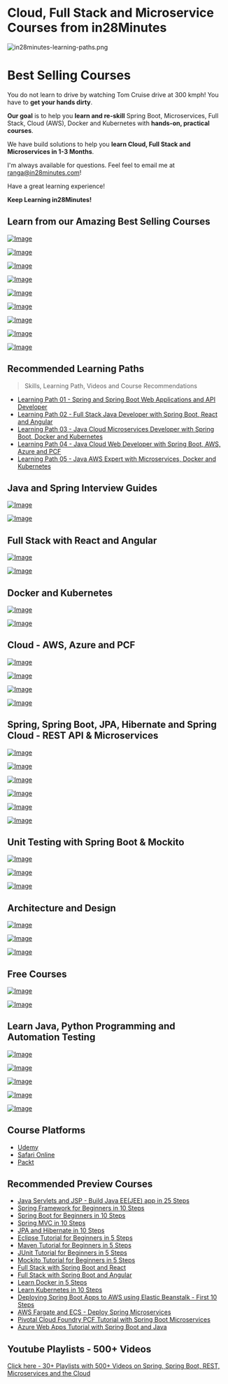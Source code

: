 # Cloud, Full Stack and Microservice Courses from in28Minutes

![in28minutes-learning-paths.png](https://github.com/in28minutes/learn/raw/master/in28minutes-learning-paths.png)

# Best Selling Courses

You do not learn to drive by watching Tom Cruise drive at 300 kmph! You have to **get your hands dirty**.

**Our goal** is to help you **learn and re-skill** Spring Boot, Microservices, Full Stack, Cloud (AWS), Docker and Kubernetes with **hands-on, practical courses**.

We have build solutions to help you **learn Cloud, Full Stack and Microservices in 1-3 Months**.

I'm always available for questions. Feel feel to email me at ranga@in28minutes.com!

Have a great learning experience!

**Keep Learning in28Minutes!**

## Learn from our Amazing Best Selling Courses

[![Image](https://www.springboottutorial.com/images/Course-Deploy-Java-Spring-Boot-Apps-To-AWS.png "Deploying Spring Boot Apps to AWS using Elastic Beanstalk")](https://links.in28minutes.com/in28minutes-aws-elastic-beanstalk)

[![Image](https://www.springboottutorial.com/images/Course-KubernetesCrashCourse.png "Kubernetes Crash Course for Java Spring Boot Developers")](https://links.in28minutes.com/in28minutes-Kubernetes)

[![Image](https://www.springboottutorial.com/images/Course-DockerCrashCourseForJavaSpringBootDevelopers.png "Docker Crash Course for Java Spring Boot Developers")](https://links.in28minutes.com/in28minutes-Docker)

[![Image](https://www.springboottutorial.com/images/Course-Go-Full-Stack-With-Spring-Boot-and-React.png "Go Full Stack with Spring Boot and React")](https://links.in28minutes.com/in28minutes-React)

[![Image](https://www.springboottutorial.com/images/Course-Master-Microservices-with-Spring-Boot-and-Spring-Cloud.png "Master Microservices with Spring Boot and Spring Cloud")](https://links.in28minutes.com/in28minutes-Microservices)

[![Image](https://www.springboottutorial.com/images/Course-Spring-Framework-Master-Class---Beginner-to-Expert.png "Spring Master Class - Beginner to Expert")](https://links.in28minutes.com/in28minutes-Spring)

[![Image](https://www.springboottutorial.com/images/Course-Learn-Functional-Programming-with-Java.png "Functional Programming with Java")](https://links.in28minutes.com/in28minutes-java-fp)

[![Image](https://www.springboottutorial.com/images/Course-Java-Programming-for-Complete-Beginners-in-250-Steps.png "Java 9 Programming for Complete Beginners in 250 Steps
")](https://links.in28minutes.com/in28minutes-java)

[![Image](https://www.springboottutorial.com/images/Course-Python-Programming-For-Java-Programmers-in-100-Easy-Steps.png "Python For Beginners - Java to Python in 100 Steps")](https://links.in28minutes.com/in28minutes-java-python)

## Recommended Learning Paths

> Skills, Learning Path, Videos and Course Recommendations

 - [Learning Path 01 - Spring and Spring Boot Web Applications and API Developer](./learning-paths/01.md)
 - [Learning Path 02 - Full Stack Java Developer with Spring Boot, React and Angular](./learning-paths/02.md)
 - [Learning Path 03 - Java Cloud Microservices Developer with Spring Boot, Docker and Kubernetes](./learning-paths/03.md)
 - [Learning Path 04 - Java Cloud Web Developer with Spring Boot, AWS, Azure and PCF](./learning-paths/04.md)
 - [Learning Path 05 - Java AWS Expert with Microservices, Docker and Kubernetes](./learning-paths/05.md)

## Java and Spring Interview Guides

[![Image](https://www.springboottutorial.com/images/Course-Spring-Framework-Interview-Guide-200-Questions-Answers.png "Spring Framework Interview Guide - 200+ Questions & Answers")](https://links.in28minutes.com/in28minutes-spring-interview)

[![Image](https://www.springboottutorial.com/images/Course-Java-Interview-Guide-200-Interview-Questions-and-Answers.png "Java Interview Guide : 200+ Interview Questions and Answers")](https://links.in28minutes.com/in28minutes-java-interview)

## Full Stack with React and Angular

[![Image](https://www.springboottutorial.com/images/Course-Go-Full-Stack-With-Spring-Boot-and-React.png "Go Full Stack with Spring Boot and React")](https://links.in28minutes.com/in28minutes-React)

[![Image](https://www.springboottutorial.com/images/Course-Go-Full-Stack-With-SpringBoot-And-Angular.png "Go Full Stack with Spring Boot and Angular")](https://links.in28minutes.com/in28minutes-angular)

## Docker and Kubernetes

[![Image](https://www.springboottutorial.com/images/Course-KubernetesCrashCourse.png "Kubernetes Crash Course for Java Spring Boot Developers")](https://links.in28minutes.com/in28minutes-Kubernetes)

[![Image](https://www.springboottutorial.com/images/Course-DockerCrashCourseForJavaSpringBootDevelopers.png "Docker Crash Course for Java Spring Boot Developers")](https://links.in28minutes.com/in28minutes-Docker)


## Cloud - AWS, Azure and PCF

[![Image](https://www.springboottutorial.com/images/Course-Deploy-Java-Spring-Boot-Apps-To-AWS.png "Deploying Spring Boot Apps to AWS using Elastic Beanstalk")](https://links.in28minutes.com/in28minutes-aws-elastic-beanstalk)

[![Image](https://www.springboottutorial.com/images/Course-Deploy-Java-Spring-Boot-Microservices-To-ECS.png "Deploying Spring Boot Microservices to AWS using ECS and AWS Fargate")](https://links.in28minutes.com/in28minutes-aws-ecs)

[![Image](https://www.springboottutorial.com/images/Course-pivotal-cloud-foundry-pcf-deploying-spring-boot-apps.png "Deploying Spring Boot Microservices to PCF Pivotal Cloud Foundry")](https://links.in28minutes.com/in28minutes-PCF)

[![Image](https://www.springboottutorial.com/images/Course-Deploy-SpringBoot-To-Azure-Web-Apps.png "Azure Crash Course for Java Spring Boot Developers")](https://links.in28minutes.com/in28minutes-azure-web-apps)


## Spring, Spring Boot, JPA, Hibernate and Spring Cloud - REST API & Microservices

[![Image](https://www.springboottutorial.com/images/Course-Master-Microservices-with-Spring-Boot-and-Spring-Cloud.png "Master Microservices with Spring Boot and Spring Cloud")](https://links.in28minutes.com/in28minutes-Microservices)

[![Image](https://www.springboottutorial.com/images/Course-Spring-Framework-Master-Class---Beginner-to-Expert.png "Spring Master Class - Beginner to Expert")](https://links.in28minutes.com/in28minutes-Spring)

[![Image](https://www.springboottutorial.com/images/Course-Master-Java-Web-Services-and-REST-API-with-Spring-Boot.png "Master Java Web Services and REST API with Spring Boot")](https://links.in28minutes.com/in28minutes-web-services)

[![Image](https://www.springboottutorial.com/images/Course-Learn-Spring-Boot-in-100-Steps---Beginner-to-Expert.png "Learn Spring Boot in 100 Steps - Beginner to Expert")](https://links.in28minutes.com/in28minutes-spring-boot)

[![Image](https://www.springboottutorial.com/images/Course-Master-Hibernate-and-JPA-with-Spring-Boot-in-100-Steps.png "Master Hibernate and JPA with Spring Boot in 100 Steps")](https://links.in28minutes.com/in28minutes-jpa)

[![Image](https://www.springboottutorial.com/images/Course-Spring-MVC-For-Beginners-Build-Java-Web-App-in-25-Steps.png "Spring MVC For Beginners : Build Java Web App in 25 Steps")](https://links.in28minutes.com/in28minutes-spring-mvc)


## Unit Testing with Spring Boot & Mockito

[![Image](https://www.springboottutorial.com/images/Course-Master-Java-Unit-Testing-with-Spring-Boot-Mockito.png "Master Java Unit Testing with Spring Boot & Mockito")](https://links.in28minutes.com/in28minutes-spring-testing)

[![Image](https://www.springboottutorial.com/images/Course-Learn-Unit-Testing-With-JUnit-and-Mockito.png "Mockito Tutorial : Learn mocking with 25 Junit Examples")](https://links.in28minutes.com/in28minutes-mockito)

[![Image](https://www.springboottutorial.com/images/Course-Learn-Java-Unit-Testing-with-JUnit-5-in-20-Steps.png "JUnit 5 Tutorial for Beginners - Learn Java Unit Testing")](https://links.in28minutes.com/in28minutes-junit)

## Architecture and Design

[![Image](https://www.springboottutorial.com/images/Course-Your-First-Steps-From-Programmer-To-Software-Architect.png "Your First Steps from Programmer to Software Architect")](https://links.in28minutes.com/in28minutes-architect-01)

[![Image](https://www.springboottutorial.com/images/Course-Java-EE-Made-Easy.png "Java EE Made Easy - Patterns, Architecture and Frameworks")](https://links.in28minutes.com/in28minutes-javaee-patterns)

[![Image](https://www.springboottutorial.com/images/Course-Maven-Tutorial-Manage-Java-Dependencies-in-20-Steps.png "Maven Tutorial - Manage Java Dependencies in 20 Steps")](https://links.in28minutes.com/in28minutes-maven)

## Free Courses

[![Image](https://www.springboottutorial.com/images/Course-Eclipse-Tutorial-For-Beginners.png "Eclipse Tutorial For Beginners : Learn Java IDE in 10 Steps")](https://www.udemy.com/course/eclipse-java-tutorial-for-beginners/)

[![Image](https://www.springboottutorial.com/images/Course-Java-Servlets-and-JSP-BuildJavaEEAppIn25Steps.png "Java Servlets and JSP - Build Java EE(JEE) app in 25 Steps")](https://www.udemy.com/course/learn-java-servlets-and-jsp-web-application-in-25-steps/)

## Learn Java, Python Programming and Automation Testing

[![Image](https://www.springboottutorial.com/images/Course-Java-Programming-for-Complete-Beginners-in-250-Steps.png "Java 9 Programming for Complete Beginners in 250 Steps
")](https://links.in28minutes.com/in28minutes-java)

[![Image](https://www.springboottutorial.com/images/Course-Python-Programming-For-Java-Programmers-in-100-Easy-Steps.png "Python For Beginners - Java to Python in 100 Steps")](https://links.in28minutes.com/in28minutes-java-python)

[![Image](https://www.springboottutorial.com/images/Course-Learn-Automation-Testing-with-Java-and-Selenium-Webdriver.png "Learn Automation Testing with Java and Selenium Webdriver
")](https://links.in28minutes.com/in28minutes-selenium)

[![Image](https://www.springboottutorial.com/images/Course-Learn-Programming-with-Python.png "Learn Programming with Python in 100 Steps")](https://links.in28minutes.com/in28minutes-python)

[![Image](https://www.springboottutorial.com/images/Course-Learn-JShell-Step-By-Step.png "Learn JShell with Java 9 - Step by Step ")](https://links.in28minutes.com/in28minutes-jshell)

## Course Platforms

- [Udemy](https://github.com/in28minutes/learn#best-selling-courses)
- [Safari Online](https://www.safaribooksonline.com/search/?query=ranga%20karanam)
- [Packt](https://search.packtpub.com/?query=ranga%20karanam&refinementList%5Breleased%5D%5B0%5D=Available)

## Recommended Preview Courses

- [Java Servlets and JSP - Build Java EE(JEE) app in 25 Steps](https://courses.in28minutes.com/p/java-servlets-and-jsp-build-java-ee-jee-app-in-25-steps)
- [Spring Framework for Beginners in 10 Steps](https://courses.in28minutes.com/p/spring-framework-for-beginners)
- [Spring Boot for Beginners in 10 Steps](https://courses.in28minutes.com/p/spring-boot-for-beginners-in-10-steps)
- [Spring MVC in 10 Steps](https://www.youtube.com/watch?v=BjNhGaZDr0Y)
- [JPA and Hibernate in 10 Steps](https://courses.in28minutes.com/p/jpa-and-hibernate-tutorial-for-beginners-with-spring-boot)
- [Eclipse Tutorial for Beginners in 5 Steps](https://courses.in28minutes.com/p/eclipse-tutorial-for-beginners)
- [Maven Tutorial for Beginners in 5 Steps](https://courses.in28minutes.com/p/maven-tutorial-for-beginners-in-5-steps)
- [JUnit Tutorial for Beginners in 5 Steps](https://courses.in28minutes.com/p/junit-tutorial-for-beginners)
- [Mockito Tutorial for Beginners in 5 Steps](https://courses.in28minutes.com/p/mockito-for-beginner-in-5-steps)
- [Full Stack with Spring Boot and React](https://www.youtube.com/watch?v=SWXuXhZkNQc)
- [Full Stack with Spring Boot and Angular](https://www.youtube.com/watch?v=8ueiZf988qY)
- [Learn Docker in 5 Steps](https://www.youtube.com/watch?v=Rt5G5Gj7RP0)
- [Learn Kubernetes in 10 Steps](https://www.youtube.com/watch?v=rTNR7vDQDD8)
- [Deploying Spring Boot Apps to AWS using Elastic Beanstalk - First 10 Steps](https://www.youtube.com/watch?v=ueKwBqobijE)
- [AWS Fargate and ECS - Deploy Spring Microservices](https://www.youtube.com/watch?v=2oXVYxIPs88)
- [Pivotal Cloud Foundry PCF Tutorial with Spring Boot Microservices](https://www.youtube.com/watch?v=bafEegslWoc)
- [Azure Web Apps Tutorial with Spring Boot and Java](https://www.youtube.com/watch?v=-tia-ZaprHQ)

## Youtube Playlists - 500+ Videos

[Click here - 30+ Playlists with 500+ Videos on Spring, Spring Boot, REST, Microservices and the Cloud](https://www.youtube.com/user/rithustutorials/playlists?view=1&sort=lad&flow=list)
